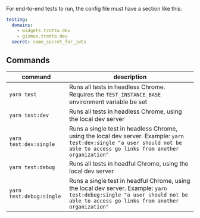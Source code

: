 For end-to-end tests to run, the config file must have a section like this:

```yaml
testing:
  domains:
    - widgets.trotto.dev
    - gizmos.trotto.dev
  secret: some_secret_for_jwts
```

## Commands

| command | description |
| --- | --- |
| `yarn test` | Runs all tests in headless Chrome. Requires the `TEST_INSTANCE_BASE` environment variable be set |
| `yarn test:dev` | Runs all tests in headless Chrome, using the local dev server |
| `yarn test:dev:single` | Runs a single test in headless Chrome, using the local dev server. Example: `yarn test:dev:single "a user should not be able to access go links from another organization"` |
| `yarn test:debug` | Runs all tests in headful Chrome, using the local dev server |
| `yarn test:debug:single` | Runs a single test in headful Chrome, using the local dev server. Example: `yarn test:debug:single "a user should not be able to access go links from another organization"` |
